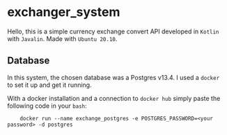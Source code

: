 # exchanger_system
Hello, this is a simple currency exchange convert API developed in `Kotlin`
with `Javalin`. Made with `Ubuntu 20.10`.


## Database
In this system, the chosen database was a Postgres v13.4. I used a `docker`
to set it up and get it running.

With a docker installation and a connection to `docker hub` simply 
paste the following code in your `bash`:
```
    docker run --name exchange_postgres -e POSTGRES_PASSWORD=<your password> -d postgres
```